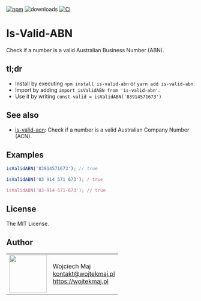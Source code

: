 [![npm](https://img.shields.io/npm/v/is-valid-abn.svg)](https://www.npmjs.com/package/is-valid-abn) ![downloads](https://img.shields.io/npm/dt/is-valid-abn.svg) [![CI](https://github.com/wojtekmaj/is-valid-abn/workflows/CI/badge.svg)](https://github.com/wojtekmaj/is-valid-abn/actions)

# Is-Valid-ABN

Check if a number is a valid Australian Business Number (ABN).

## tl;dr

- Install by executing `npm install is-valid-abn` or `yarn add is-valid-abn`.
- Import by adding `import isValidABN from 'is-valid-abn'`.
- Use it by writing `const valid = isValidABN('83914571673')`

## See also

- [is-valid-acn](https://github.com/wojtekmaj/is-valid-acn): Check if a number is a valid Australian Company Number (ACN).

## Examples

```ts
isValidABN('83914571673'); // true

isValidABN('83 914 571 673'); / true

isValidABN('83-914-571-673'); // true
```

## License

The MIT License.

## Author

<table>
  <tr>
    <td>
      <img src="https://github.com/wojtekmaj.png?s=100" width="100">
    </td>
    <td>
      Wojciech Maj<br />
      <a href="mailto:kontakt@wojtekmaj.pl">kontakt@wojtekmaj.pl</a><br />
      <a href="https://wojtekmaj.pl">https://wojtekmaj.pl</a>
    </td>
  </tr>
</table>

